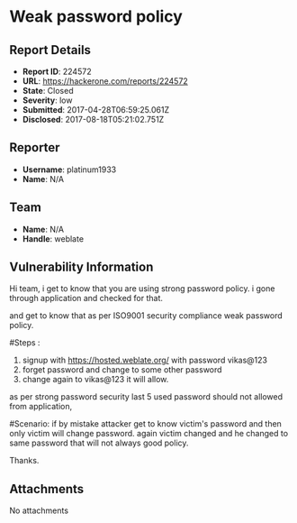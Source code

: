 # Weak password policy

## Report Details
- **Report ID**: 224572
- **URL**: https://hackerone.com/reports/224572
- **State**: Closed
- **Severity**: low
- **Submitted**: 2017-04-28T06:59:25.061Z
- **Disclosed**: 2017-08-18T05:21:02.751Z

## Reporter
- **Username**: platinum1933
- **Name**: N/A

## Team
- **Name**: N/A
- **Handle**: weblate

## Vulnerability Information
Hi team,
i get to know that you are using strong password policy.
i gone through application and checked for that.

and get to know that as per ISO9001 security compliance weak password policy.

#Steps :
1) signup with  https://hosted.weblate.org/ with password vikas@123
2) forget password and change to some other password
3) change again to vikas@123
it will allow.

as per strong password security last 5 used password should not allowed from application,

#Scenario:
if by mistake attacker get to know victim's password and then only victim will change password.
again victim changed and he changed to same password that will not always good policy.

Thanks.

## Attachments
No attachments
